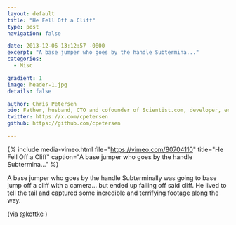 ```yaml
---
layout: default
title: "He Fell Off a Cliff"
type: post
navigation: false

date: 2013-12-06 13:12:57 -0800
excerpt: "A base jumper who goes by the handle Subtermina..."
categories:
  - Misc

gradient: 1
image: header-1.jpg
details: false

author: Chris Petersen
bio: Father, husband, CTO and cofounder of Scientist.com, developer, entrepreneur and technologist.
twitter: https://x.com/cpetersen
github: https://github.com/cpetersen

---
```


{% include media-vimeo.html file="https://vimeo.com/80704110" title="He Fell Off a Cliff" caption="A base jumper who goes by the handle Subtermina..." %}

 A base jumper who goes by the handle Subterminally was going to base jump off a cliff with a camera… but ended up falling off said cliff. He lived to tell the tail and captured some incredible and terrifying footage along the way. 

 (via  [@kottke](http://kottke.org/13/12/slow-motion-video-of-a-base-jump-going-horribly-wrong) )
